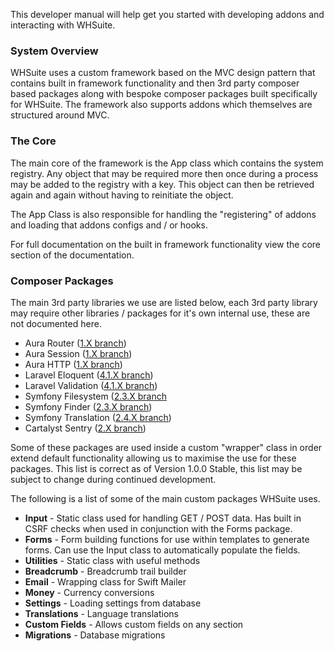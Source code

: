 This developer manual will help get you started with developing addons and interacting with WHSuite.

### System Overview

WHSuite uses a custom framework based on the MVC design pattern that contains built in framework functionality and then 3rd party composer based packages along with bespoke composer packages built specifically for WHSuite.
The framework also supports addons which themselves are structured around MVC.

### The Core

The main core of the framework is the App class which contains the system registry. Any object that may be required more then once during a process may be added to the registry with a key. This object can then be retrieved again and again without having to reinitiate the object.

The App Class is also responsible for handling the "registering" of addons and loading that addons configs and / or hooks.

For full documentation on the built in framework functionality view the core section of the documentation.

### Composer Packages

The main 3rd party libraries we use are listed below, each 3rd party library may require other libraries / packages for it's own internal use, these are not documented here.

* Aura Router ([1.X branch](https://github.com/auraphp/Aura.Router/tree/develop))
* Aura Session ([1.X branch](https://github.com/auraphp/Aura.Session/tree/develop))
* Aura HTTP ([1.X branch](https://github.com/auraphp/Aura.Http))
* Laravel Eloquent ([4.1.X branch](https://github.com/illuminate/database))
* Laravel Validation ([4.1.X branch](http://github.com/illuminate/validation))
* Symfony Filesystem ([2.3.X branch](https://github.com/symfony/Filesystem)
* Symfony Finder ([2.3.X branch](https://github.com/symfony/Finder))
* Symfony Translation ([2.4.X branch](https://github.com/symfony/Translation))
* Cartalyst Sentry ([2.X branch](https://github.com/cartalyst/sentry))

Some of these packages are used inside a custom "wrapper" class in order extend default functionality allowing us to maximise the use for these packages.
This list is correct as of Version 1.0.0 Stable, this list may be subject to change during continued development.

The following is a list of some of the main custom packages WHSuite uses.

* **Input** - Static class used for handling GET / POST data. Has built in CSRF checks when used in conjunction with the Forms package.
* **Forms** - Form building functions for use within templates to generate forms. Can use the Input class to automatically populate the fields.
* **Utilities** - Static class with useful methods
* **Breadcrumb** - Breadcrumb trail builder
* **Email** - Wrapping class for Swift Mailer
* **Money** - Currency conversions
* **Settings** - Loading settings from database
* **Translations** - Language translations
* **Custom Fields** - Allows custom fields on any section
* **Migrations** - Database migrations
